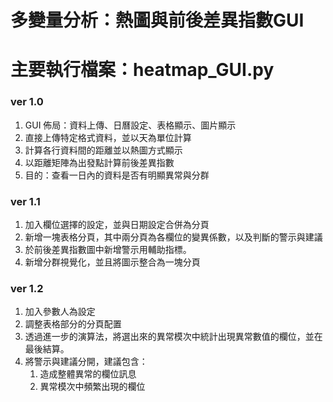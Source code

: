 # 多變量分析：熱圖與前後差異指數GUI
主要執行檔案：heatmap_GUI.py
===
### ver 1.0
1. GUI 佈局：資料上傳、日曆設定、表格顯示、圖片顯示
2. 直接上傳特定格式資料，並以天為單位計算
3. 計算各行資料間的距離並以熱圖方式顯示
4. 以距離矩陣為出發點計算前後差異指數
5. 目的：查看一日內的資料是否有明顯異常與分群

### ver 1.1
1. 加入欄位選擇的設定，並與日期設定合併為分頁
2. 新增一塊表格分頁，其中兩分頁為各欄位的變異係數，以及判斷的警示與建議
3. 於前後差異指數圖中新增警示用輔助指標。
4. 新增分群視覺化，並且將圖示整合為一塊分頁

### ver 1.2
1. 加入參數人為設定
2. 調整表格部分的分頁配置
3. 透過進一步的演算法，將選出來的異常模次中統計出現異常數值的欄位，並在最後結算。
4. 將警示與建議分開，建議包含：
   1. 造成整體異常的欄位訊息
   2. 異常模次中頻繁出現的欄位
